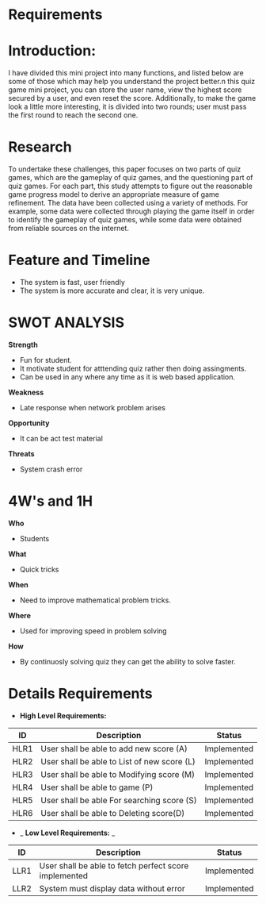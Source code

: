 # **Requirements**

# **Introduction:**

I have divided this mini project into many functions, and listed below are some of those which may help you understand the project better.n this quiz game mini project, you can store the user name, view the highest score secured by a user, and even reset the score. Additionally, to make the game look a little more interesting, it is divided into two rounds; user must pass the first round to reach the second one.

# **Research**

To undertake these challenges, this paper focuses on two parts of quiz games, which are the gameplay of quiz games, and the questioning part of quiz games. For each part, this study attempts to figure out the reasonable game progress model to derive an appropriate measure of game refinement. The data have been collected using a variety of methods. For example, some data were collected through playing the game itself in order to identify the gameplay of quiz games, while some data were obtained from reliable sources on the internet.

# **Feature and Timeline**

- The system is fast, user friendly
-  The system is more accurate and clear, it is very unique.

# **SWOT ANALYSIS**

**Strength**

- Fun for student.
- It motivate student for atttending quiz rather then doing assingments.
- Can be used in any where any time as it is web based application.

**Weakness**

- Late response when network problem arises

**Opportunity**

- It can be act test material

**Threats**

- System crash error

# **4W&#39;s and 1H**

**Who**

- Students

**What**

- Quick tricks

**When**

- Need to improve mathematical problem tricks.

**Where**

- Used for improving speed in problem solving

**How**

- By continuosly solving quiz they can get the ability to solve faster.

# **Details Requirements**

- **High Level Requirements:**

| **ID** | **Description** | **Status** |
| --- | --- | --- |
| HLR1 | User shall be able to add new score (A) | Implemented |
| HLR2 | User shall be able to List of new score (L) | Implemented |
| HLR3 | User shall be able to Modifying score (M) | Implemented |
| HLR4 | User shall be able to game (P) | Implemented |
| HLR5 | User shall be able For searching score (S) | Implemented |
| HLR6 | User shall be able to Deleting score(D) | Implemented |

- _ **Low Level Requirements:** _

| **ID** | **Description** | **Status** |
| --- | --- | --- |
| LLR1 | User shall be able to fetch perfect score implemented | Implemented |
| LLR2 | System must display data without error | Implemented |
